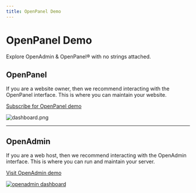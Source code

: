 ```yaml
---
title: OpenPanel Demo
---
```


# OpenPanel Demo

Explore OpenAdmin & OpenPanel® with no strings attached.


## OpenPanel

If you are a website owner, then we recommend interacting with the OpenPanel interface. This is where you can maintain your website.

[Subscribe for OpenPanel demo](/)

![dashboard.png](/img/panel/v1/dashboard/dashboard.png)

---

## OpenAdmin


If you are a web host, then we recommend interacting with the OpenAdmin interface. This is where you can run and maintain your server.

[Visit OpenAdmin demo](https://demo.openpanel.co/openadmin/)


[![openadmin dashboard](/img/admin/openadmin_dashboard.png)](https://demo.openpanel.co/openadmin/)
